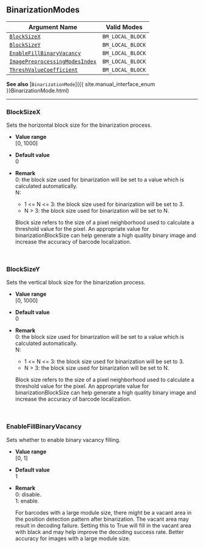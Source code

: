 ## BinarizationModes
 
| Argument Name | Valid Modes |
| ------------- | ----------- | 
| [`BlockSizeX`](#blocksizex) | `BM_LOCAL_BLOCK` |
| [`BlockSizeY`](#blocksizey) | `BM_LOCAL_BLOCK` |
| [`EnableFillBinaryVacancy`](#enablefillbinaryvacancy) | `BM_LOCAL_BLOCK` |
| [`ImagePreprocessingModesIndex`](#imagepreprocessingmodesindex) | `BM_LOCAL_BLOCK` |
| [`ThreshValueCoefficient`](#threshvaluecoefficient) | `BM_LOCAL_BLOCK` |

**See also**
[`BinarizationMode`]({{ site.manual_interface_enum }}BinarizationMode.html)

---

### BlockSizeX
Sets the horizontal block size for the binarization process. 

- **Value range**   
   [0, 1000]   
   
- **Default value**   
   0  
 
- **Remark**     
   0: the block size used for binarization will be set to a value which is calculated automatically.  
   N:  
     - 1 <= N <= 3: the block size used for binarization will be set to 3.   
     - N > 3: the block size used for binarization will be set to N.   
   
   Block size refers to the size of a pixel neighborhood used to calculate a threshold value for the pixel. An appropriate value for binarizationBlockSize can help generate a high quality binary image and increase the accuracy of barcode localization.
   
&nbsp; 

### BlockSizeY
Sets the vertical block size for the binarization process. 

- **Value range**   
   [0, 1000]   
   
- **Default value**   
   0  
 
- **Remark**   
   0: the block size used for binarization will be set to a value which is calculated automatically.  
   N:  
     - 1 <= N <= 3: the block size used for binarization will be set to 3.   
     - N > 3: the block size used for binarization will be set to N.   
   
   Block size refers to the size of a pixel neighborhood used to calculate a threshold value for the pixel. An appropriate value for binarizationBlockSize can help generate a high quality binary image and increase the accuracy of barcode localization.
   
&nbsp; 

### EnableFillBinaryVacancy
Sets whether to enable binary vacancy filling.      

- **Value range**   
   [0, 1]   
   
- **Default value**   
   1  
 
- **Remark**   
   0: disable.  
   1: enable.  
   
   For barcodes with a large module size, there might be a vacant area in the position detection pattern after binarization. The vacant area may result in decoding failure. Setting this to True will fill in the vacant area with black and may help improve the decoding success rate. Better accuracy for images with a large module size.
   
&nbsp; 
